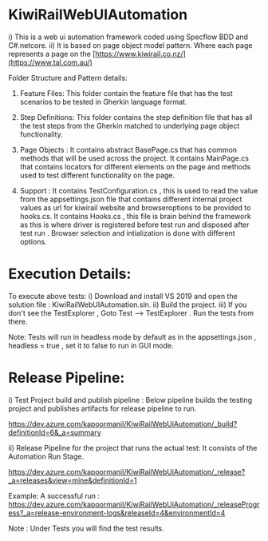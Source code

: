 # KiwiRailWebUIAutomation

i) This is a web ui automation framework coded using Specflow BDD and C#.netcore.
ii) It is based on page object model pattern. Where each page represents a page on the [https://www.kiwirail.co.nz/](https://www.tal.com.au/)

Folder Structure and Pattern details:
1) Feature Files: This folder contain the feature file that has the test scenarios to be tested in Gherkin language format.
2) Step Definitions: This folder contains the step definition file that has all the test steps from the Gherkin matched to underlying
                     page object functionality.
                     
3) Page Objects : It contains abstract BasePage.cs that has common methods that will be used across the project.
                  It contains MainPage.cs that contains locators for different elements on the page and methods used 
                  to test different functionality on the page.
                  
4) Support : It contains TestConfiguration.cs , this is used to read the value from the appsettings.json file that contains
             different internal project values as url for kiwirail website and browseroptions to be provided to hooks.cs.
             It contains Hooks.cs , this file is brain behind the framework as this is where driver is registered before test run 
             and disposed after test run . Browser selection and intialization is done with different options.
 

# Execution Details:

To execute above tests:
i) Download and install VS 2019 and open the solution file : KiwiRailWebUIAutomation.sln. 
ii) Build the project.
iii) If you don't see the TestExplorer , Goto Test --> TestExplorer . Run the tests from there.

Note: Tests will run in headless mode by default as in the appsettings.json , headless = true , set it to false to run in GUI mode.

# Release Pipeline:
i) Test Project build and publish pipeline : 
Below pipeline builds the testing project and publishes artifacts for release pipeline to run.

https://dev.azure.com/kapoormanil/KiwiRailWebUiAutomation/_build?definitionId=6&_a=summary

ii) Release Pipeline for the project that runs the actual test: It consists of the Automation Run Stage.

https://dev.azure.com/kapoormanil/KiwiRailWebUiAutomation/_release?_a=releases&view=mine&definitionId=1

Example: A successful run : https://dev.azure.com/kapoormanil/KiwiRailWebUiAutomation/_releaseProgress?_a=release-environment-logs&releaseId=4&environmentId=4

Note : Under Tests you will find the test results.
